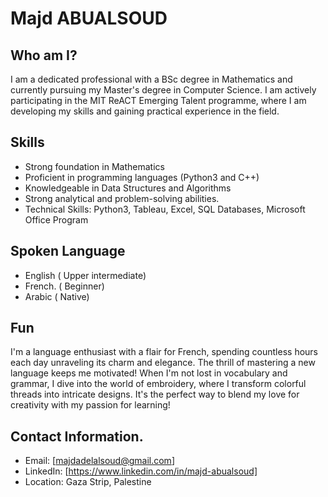 # Majd ABUALSOUD 

## Who am I? 
I am a dedicated professional with a BSc degree in Mathematics and currently pursuing my Master's degree in Computer Science.
I am actively participating in the MIT ReACT Emerging Talent programme, where I am developing my skills and gaining practical experience in the field.


## Skills
- Strong foundation in Mathematics
- Proficient in programming languages (Python3 and C++)
- Knowledgeable in Data Structures and Algorithms
- Strong analytical and problem-solving abilities.
- Technical Skills: Python3, Tableau, Excel, SQL Databases, Microsoft Office Program

## Spoken Language 
- English ( Upper intermediate)
- French. ( Beginner) 
- Arabic  ( Native) 

## Fun 
I'm a language enthusiast with a flair for French, spending countless hours each day unraveling its charm and elegance. The thrill of mastering a new language keeps me motivated! When I'm not lost in vocabulary and grammar, I dive into the world of embroidery, where I transform colorful threads into intricate designs. It's the perfect way to blend my love for creativity with my passion for learning! 

## Contact Information.
- Email: [majdadelalsoud@gmail.com]
- LinkedIn: [https://www.linkedin.com/in/majd-abualsoud]
- Location:  Gaza Strip, Palestine 
